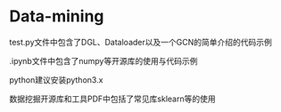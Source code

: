 # Data-mining

test.py文件中包含了DGL、Dataloader以及一个GCN的简单介绍的代码示例


.ipynb文件中包含了numpy等开源库的使用与代码示例

python建议安装python3.x

数据挖掘开源库和工具PDF中包括了常见库sklearn等的使用
